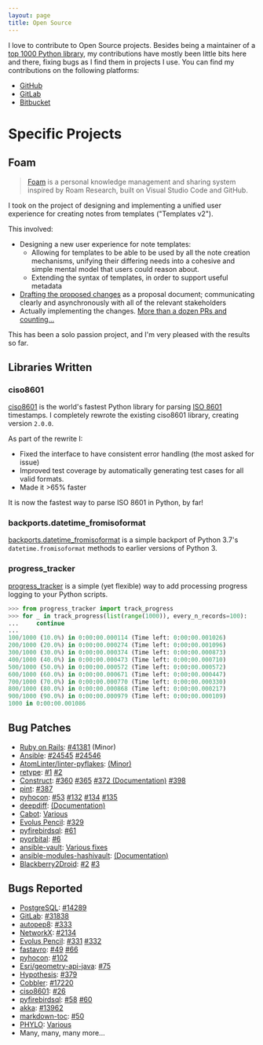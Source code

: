 ```yaml
---
layout: page
title: Open Source
---
```


I love to contribute to Open Source projects. Besides being a maintainer of a [top 1000 Python library](https://github.com/closeio/ciso8601), my contributions have mostly been little bits here and there, fixing bugs as I find them in projects I use. You can find my contributions on the following platforms:

<div class="os-platform-list">
<ul class="list-inline text-center">
  <li class="list-inline-item">
    <a href="https://github.com/{{ site.social-network-links.github }}" title="GitHub">
      <span class="fa-stack fa-4x" aria-hidden="true">
        <i class="fas fa-circle fa-stack-2x"></i>
        <i class="fab fa-github fa-stack-1x fa-inverse"></i>
      </span>
      <span class="sr-only">GitHub</span>
   </a>
  </li>
  <li class="list-inline-item">
    <a href="https://gitlab.com/{{ site.social-network-links.gitlab }}" title="GitLab">
      <span class="fa-stack fa-4x" aria-hidden="true">
        <i class="fas fa-circle fa-stack-2x"></i>
        <i class="fab fa-gitlab fa-stack-1x fa-inverse"></i>
      </span>
      <span class="sr-only">GitLab</span>
    </a>
  </li>
  <li class="list-inline-item">
    <a href="https://bitbucket.org/{{ site.social-network-links.bitbucket }}" title="Bitbucket">
      <span class="fa-stack fa-4x" aria-hidden="true">
        <i class="fas fa-circle fa-stack-2x"></i>
        <i class="fab fa-bitbucket fa-stack-1x fa-inverse"></i>
      </span>
      <span class="sr-only">Bitbucket</span>
    </a>
  </li>
</ul>
</div>

# Specific Projects

## Foam

> [Foam](https://foambubble.github.io/foam/) is a personal knowledge management and sharing system inspired by Roam Research, built on Visual Studio Code and GitHub.

I took on the project of designing and implementing a unified user experience for creating notes from templates ("Templates v2").

This involved:

* Designing a new user experience for note templates:
  * Allowing for templates to be able to be used by all the note creation mechanisms, unifying their differing needs into a cohesive and simple mental model that users could reason about.
  * Extending the syntax of templates, in order to support useful metadata
* [Drafting the proposed changes](https://github.com/foambubble/foam/pull/534) as a proposal document; communicating clearly and asynchronously with all of the relevant stakeholders
* Actually implementing the changes. [More than a dozen PRs and counting...](https://github.com/foambubble/foam/pulls?q=is%3Apr+author%3Amovermeyer+)

This has been a solo passion project, and I'm very pleased with the results so far.

## Libraries Written

### ciso8601

[ciso8601](https://github.com/closeio/ciso8601) is the world's fastest Python library for parsing [ISO 8601](https://en.wikipedia.org/wiki/ISO_8601) timestamps.
I completely rewrote the existing ciso8601 library, creating version `2.0.0`.

As part of the rewrite I:

* Fixed the interface to have consistent error handling (the most asked for issue)
* Improved test coverage by automatically generating test cases for all valid formats.
* Made it >65% faster

It is now the fastest way to parse ISO 8601 in Python, by far!

### backports.datetime_fromisoformat

[backports.datetime_fromisoformat](https://pypi.org/project/backports-datetime-fromisoformat/) is a simple backport of Python 3.7's `datetime.fromisoformat` methods to earlier versions of Python 3.

### progress_tracker

[progress_tracker](https://github.com/exactEarth/ProgressTracker) is a simple (yet flexible) way to add processing progress logging to your Python scripts.

```python
>>> from progress_tracker import track_progress
>>> for _ in track_progress(list(range(1000)), every_n_records=100):
...     continue
...
100/1000 (10.0%) in 0:00:00.000114 (Time left: 0:00:00.001026)
200/1000 (20.0%) in 0:00:00.000274 (Time left: 0:00:00.001096)
300/1000 (30.0%) in 0:00:00.000374 (Time left: 0:00:00.000873)
400/1000 (40.0%) in 0:00:00.000473 (Time left: 0:00:00.000710)
500/1000 (50.0%) in 0:00:00.000572 (Time left: 0:00:00.000572)
600/1000 (60.0%) in 0:00:00.000671 (Time left: 0:00:00.000447)
700/1000 (70.0%) in 0:00:00.000770 (Time left: 0:00:00.000330)
800/1000 (80.0%) in 0:00:00.000868 (Time left: 0:00:00.000217)
900/1000 (90.0%) in 0:00:00.000979 (Time left: 0:00:00.000109)
1000 in 0:00:00.001086
```

## Bug Patches

* [Ruby on Rails](https://rubyonrails.org/): [#41381](https://github.com/rails/rails/pull/41381) (Minor)
* [Ansible](https://www.ansible.com/): [#24545](https://github.com/ansible/ansible/issues/24545) [#24546](https://github.com/ansible/ansible/issues/24546)
* [AtomLinter/linter-pyflakes](https://github.com/AtomLinter/linter-pyflakes): [(Minor)](https://github.com/AtomLinter/linter-pyflakes/commit/8c0a12478f138451c13fc32e0e3c5fe4116a947e)
* [retype](https://github.com/ambv/retype): [#1](https://github.com/ambv/retype/issues/1) [#2](https://github.com/ambv/retype/issues/2)
* [Construct](https://construct.readthedocs.io/en/latest/): [#360](https://github.com/construct/construct/issues/360) [#365](https://github.com/construct/construct/issues/365) [#372 (Documentation)](https://github.com/construct/construct/pull/372) [#398](https://github.com/construct/construct/issues/398)
* [pint](https://pint.readthedocs.io): [#387](https://github.com/hgrecco/pint/issues/387)
* [pyhocon](https://github.com/chimpler/pyhocon): [#53](https://github.com/chimpler/pyhocon/issues/53) [#132](https://github.com/chimpler/pyhocon/issues/132) [#134](https://github.com/chimpler/pyhocon/issues/134) [#135](https://github.com/chimpler/pyhocon/issues/135)
* [deepdiff](https://github.com/seperman/deepdiff): [(Documentation)](https://github.com/seperman/deepdiff/commit/10a117476c729a333b9b07f4d12c39adcb9c053c)
* [Cabot](https://github.com/arachnys/cabot): [Various](https://github.com/arachnys/cabot/issues?utf8=%E2%9C%93&q=author%3Amovermeyer%20)
* [Evolus Pencil](https://github.com/evolus/pencil): [#329](https://github.com/evolus/pencil/pull/329)
* [pyfirebirdsql](https://github.com/nakagami/pyfirebirdsql): [#61](https://github.com/nakagami/pyfirebirdsql/issues/61)
* [pyorbital](https://github.com/pytroll/pyorbital): [#6](https://github.com/pytroll/pyorbital/issues/6)
* [ansible-vault](https://github.com/jhaals/ansible-vault): [Various fixes](https://github.com/jhaals/ansible-vault/commits?author=movermeyer)
* [ansible-modules-hashivault](https://github.com/TerryHowe/ansible-modules-hashivault): [(Documentation)](https://github.com/TerryHowe/ansible-modules-hashivault/commit/a748049b2a5403507c3e84b24b44701ae5f9e9e5)
* [Blackberry2Droid](https://github.com/davehope/Blackberry2Droid): [#2](https://github.com/davehope/Blackberry2Droid/pull/2) [#3](https://github.com/davehope/Blackberry2Droid/pull/3)

## Bugs Reported

* [PostgreSQL](https://www.postgresql.org/): [#14289](https://www.postgresql.org/message-id/20160818174414.1529.37913%40wrigleys.postgresql.org)
* [GitLab](https://gitlab.com): [#31838](https://gitlab.com/gitlab-org/gitlab-ce/issues/31838)
* [autopep8](https://pypi.python.org/pypi/autopep8): [#333](https://github.com/hhatto/autopep8/issues/333)
* [NetworkX](https://networkx.github.io/): [#2134](https://github.com/networkx/networkx/issues/2134)
* [Evolus Pencil](https://github.com/evolus/pencil): [#331](https://github.com/evolus/pencil/pull/331) [#332](https://github.com/evolus/pencil/pull/332)
* [fastavro](https://github.com/tebeka/fastavro): [#49](https://github.com/tebeka/fastavro/issues/49) [#66](https://github.com/tebeka/fastavro/issues/66)
* [pyhocon](https://github.com/chimpler/pyhocon): [#102](https://github.com/chimpler/pyhocon/issues/102)
* [Esri/geometry-api-java](https://github.com/Esri/geometry-api-java/): [#75](https://github.com/Esri/geometry-api-java/issues/75)
* [Hypothesis](http://hypothesis.works/): [#379](https://github.com/HypothesisWorks/hypothesis-python/issues/379)
* [Cobbler](https://cobbler.github.io/): [#17220](https://github.com/cobbler/cobbler/issues/17220)
* [ciso8601](https://github.com/closeio/ciso8601/): [#26](https://github.com/closeio/ciso8601/issues/26)
* [pyfirebirdsql](https://github.com/nakagami/pyfirebirdsql): [#58](https://github.com/nakagami/pyfirebirdsql/issues/58) [#60](https://github.com/nakagami/pyfirebirdsql/issues/60)
* [akka](http://akka.io/): [#13962](https://github.com/akka/akka/issues/13962)
* [markdown-toc](https://github.com/AlanWalk/markdown-toc): [#50](https://github.com/AlanWalk/markdown-toc/issues/50)
* [PHYLO](https://github.com/McGill-CSB/PHYLO): [Various](https://github.com/McGill-CSB/PHYLO/issues?utf8=%E2%9C%93&q=is%3Aissue+author%3Amovermeyer+)
* Many, many, many more...
